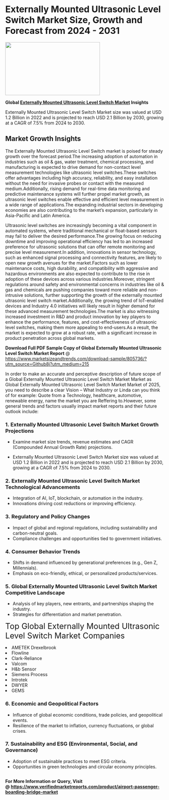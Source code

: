 <H1>Externally Mounted Ultrasonic Level Switch Market Size, Growth and Forecast from 2024 - 2031</H1><img class="aligncenter size-medium wp-image-584254" src="https://thirdeyenews.in/wp-content/uploads/2024/09/Global-Market-Research-300x168.jpeg" alt="" width="300" height="168" /><p><strong>Global&nbsp;<a href="https://www.marketsizeandtrends.com/download-sample/805736/?utm_source=Github8j?utm_medium=215">Externally Mounted Ultrasonic Level Switch Market</a> Insights</strong></p><p>Externally Mounted Ultrasonic Level Switch Market size was valued at USD 1.2 Billion in 2022 and is projected to reach USD 2.1 Billion by 2030, growing at a CAGR of 7.5% from 2024 to 2030.</p><p><h2>Market Growth Insights</h2> <p>The Externally Mounted Ultrasonic Level Switch market is poised for steady growth over the forecast period.The increasing adoption of automation in industries such as oil & gas, water treatment, chemical processing, and manufacturing is expected to drive demand for non-contact level measurement technologies like ultrasonic level switches.These switches offer advantages including high accuracy, reliability, and easy installation without the need for invasive probes or contact with the measured medium.Additionally, rising demand for real-time data monitoring and predictive maintenance systems will further propel market growth, as ultrasonic level switches enable effective and efficient level measurement in a wide range of applications.The expanding industrial sectors in developing economies are also contributing to the market’s expansion, particularly in Asia-Pacific and Latin America.</p> <p>Ultrasonic level switches are increasingly becoming a vital component in automated systems, where traditional mechanical or float-based sensors may fail to deliver the desired performance.The growing focus on reducing downtime and improving operational efficiency has led to an increased preference for ultrasonic solutions that can offer remote monitoring and precise level measurement.In addition, innovations in sensor technology, such as enhanced signal processing and connectivity features, are likely to open new growth avenues for the market.Factors such as lower maintenance costs, high durability, and compatibility with aggressive and hazardous environments are also expected to contribute to the rise in adoption of these devices across various industries.Moreover, stringent regulations around safety and environmental concerns in industries like oil & gas and chemicals are pushing companies toward more reliable and non-intrusive solutions, further supporting the growth of the externally mounted ultrasonic level switch market.Additionally, the growing trend of IoT-enabled devices and Industry 4.0 initiatives will likely result in higher demand for these advanced measurement technologies.The market is also witnessing increased investment in R&D and product innovation by key players to enhance the performance, features, and cost-effectiveness of ultrasonic level switches, making them more appealing to end-users.As a result, the market is expected to grow at a robust rate, with a significant increase in product penetration across global markets.<p><span class=""><strong>Download Full PDF Sample Copy of Global Externally Mounted Ultrasonic Level Switch Market Report</strong> @ <a href="https://www.marketsizeandtrends.com/download-sample/805736/?utm_source=Github8j?utm_medium=215" target="_blank">https://www.marketsizeandtrends.com/download-sample/805736/?utm_source=Github8j?utm_medium=215</a></span></p><p>In order to make an accurate and perceptive description of future scope of a Global&nbsp;Externally Mounted Ultrasonic Level Switch Market Market as Global&nbsp;Externally Mounted Ultrasonic Level Switch Market Market of 2025, you need to describe a clear Vision &ndash; What Industry or Linda can you think of for example: Quote from a Technology, healthcare, automotive, renewable energy, name the market you are Reffering to.However, some general trends and factors usually impact market reports and their future outlook include:</p><h3>1.&nbsp;<strong>Externally Mounted Ultrasonic Level Switch Market Growth Projections</strong></h3><ul><li>Examine market size trends, revenue estimates and CAGR (Compounded Annual Growth Rate) projections.</li><li><p>Externally Mounted Ultrasonic Level Switch Market size was valued at USD 1.2 Billion in 2022 and is projected to reach USD 2.1 Billion by 2030, growing at a CAGR of 7.5% from 2024 to 2030.</p></li></ul><h3>2.&nbsp;<strong>Externally Mounted Ultrasonic Level Switch Market Technological Advancements</strong></h3><ul><li>Integration of AI, IoT, blockchain, or automation in the industry.</li><li>Innovations driving cost reductions or improving efficiency.</li></ul><h3>3.&nbsp;<strong>Regulatory and Policy Changes</strong></h3><ul><li>Impact of global and regional regulations, including sustainability and carbon-neutral goals.</li><li>Compliance challenges and opportunities tied to government initiatives.</li></ul><h3>4.&nbsp;<strong>Consumer Behavior Trends</strong></h3><ul><li>Shifts in demand influenced by generational preferences (e.g., Gen Z, Millennials).</li><li>Emphasis on eco-friendly, ethical, or personalized products/services.</li></ul><h3>5.&nbsp;<strong>Global Externally Mounted Ultrasonic Level Switch Market Competitive Landscape</strong></h3><ul><li>Analysis of key players, new entrants, and partnerships shaping the industry.</li><li>Strategies for differentiation and market penetration.</li></ul><p data-pm-slice="1 1 []"><span style="color: inherit; font-family: inherit; font-size: 25px;">Top Global Externally Mounted Ultrasonic Level Switch Market Companies</span></p><div class="" data-test-id=""><p><li>AMETEK Drexelbrook</li><li> Flowline</li><li> Clark-Reliance</li><li> Valcom</li><li> H&b Sensor</li><li> Siemens Process</li><li> Introtek</li><li> DWYER</li><li> GEMS</li></p></div><h3>6.&nbsp;<strong>Economic and Geopolitical Factors</strong></h3><ul><li>Influence of global economic conditions, trade policies, and geopolitical events.</li><li>Resilience of the market to inflation, currency fluctuations, or global crises.</li></ul><h3>7.&nbsp;<strong>Sustainability and ESG (Environmental, Social, and Governance)</strong></h3><ul><li>Adoption of sustainable practices to meet ESG criteria.</li><li>Opportunities in green technologies and circular economy principles.</li></ul><h2><strong style="font-size: 14px;">For More Information or Query, Visit @&nbsp;</strong><a style="background-color: #ffffff; font-size: 14px;" href="https://www.marketsizeandtrends.com/report/externally-mounted-ultrasonic-level-switch-market/" target="_blank">https://www.verifiedmarketreports.com/product/airport-passenger-boarding-bridge-market</a></h2>